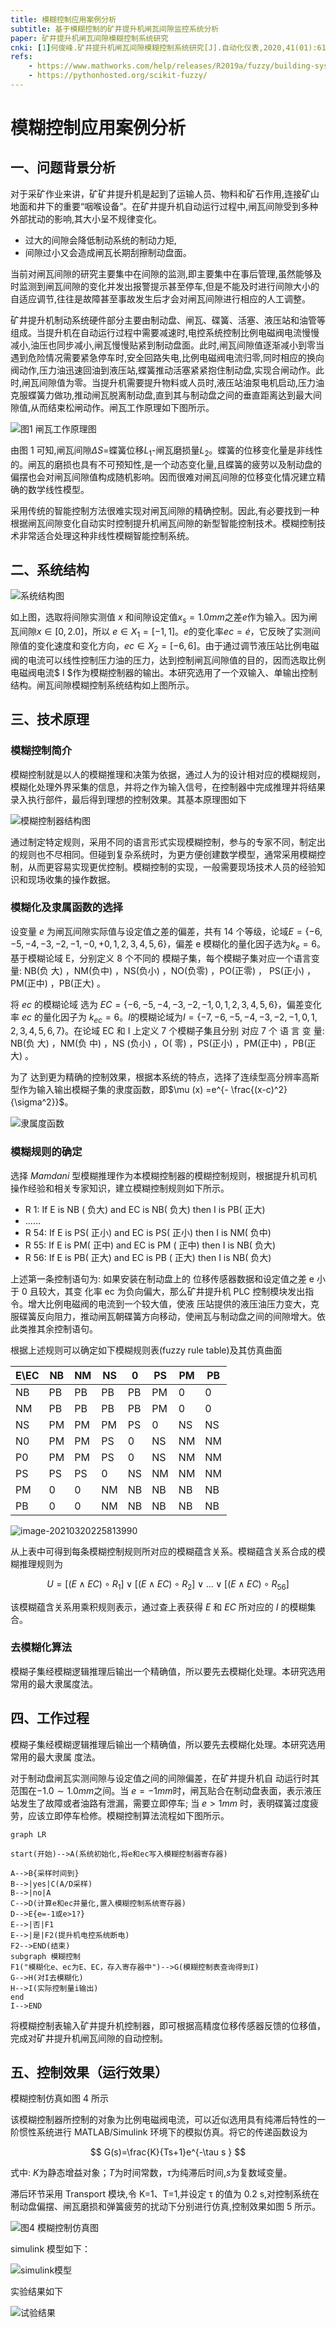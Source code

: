 ```yaml
---
title: 模糊控制应用案例分析
subtitle: 基于模糊控制的矿井提升机闸瓦间隙监控系统分析
paper: 矿井提升机闸瓦间隙模糊控制系统研究
cnki: [1]何俊峰.矿井提升机闸瓦间隙模糊控制系统研究[J].自动化仪表,2020,41(01):61-64.
refs: 
	- https://www.mathworks.com/help/releases/R2019a/fuzzy/building-systems-with-fuzzy-logic-toolbox-software.html
	- https://pythonhosted.org/scikit-fuzzy/
---
```


# 模糊控制应用案例分析

## 一、问题背景分析

对于采矿作业来讲，矿矿井提升机是起到了运输人员、物料和矿石作用,连接矿山地面和井下的重要“咽喉设备”。在矿井提升机自动运行过程中,闸瓦间隙受到多种外部扰动的影响,其大小呈不规律变化。

- 过大的间隙会降低制动系统的制动力矩,
- 间隙过小又会造成闸瓦长期刮擦制动盘面。

当前对闸瓦间隙的研究主要集中在间隙的监测,即主要集中在事后管理,虽然能够及时监测到闸瓦间隙的变化并发出报警提示甚至停车,但是不能及时进行间隙大小的自适应调节,往往是故障甚至事故发生后才会对闸瓦间隙进行相应的人工调整。

矿井提升机制动系统硬件部分主要由制动盘、闸瓦、碟簧、活塞、液压站和油管等组成。当提升机在自动运行过程中需要减速时,电控系统控制比例电磁阀电流慢慢减小,油压也同步减小,闸瓦慢慢贴紧到制动盘面。此时,闸瓦间隙值逐渐减小到零当遇到危险情况需要紧急停车时,安全回路失电,比例电磁阀电流归零,同时相应的换向阀动作,压力油迅速回油到液压站,蝶簧推动活塞紧紧抱住制动盘,实现合闸动作。此时,闸瓦间隙值为零。当提升机需要提升物料或人员时,液压站油泵电机启动,压力油克服蝶簧力做功,推动闸瓦脱离制动盘,直到其与制动盘之间的垂直距离达到最大间隙值,从而结束松闸动作。闸瓦工作原理如下图所示。

![图1 闸瓦工作原理图](assets/ZDYB202001012_043.jpg)

由图 1 可知,闸瓦间隙$\Delta S$=蝶簧位移$L_1$-闸瓦磨损量$L_2$。蝶簧的位移变化量是非线性的。闸瓦的磨损也具有不可预知性,是一个动态变化量,且蝶簧的疲劳以及制动盘的偏摆也会对闸瓦间隙值构成随机影响。因而很难对闸瓦间隙的位移变化情况建立精确的数学线性模型。

采用传统的智能控制方法很难实现对闸瓦间隙的精确控制。因此,有必要找到一种根据闸瓦间隙变化自动实时控制提升机闸瓦间隙的新型智能控制技术。模糊控制技术非常适合处理这种非线性模糊智能控制系统。

## 二、系统结构

![系统结构图](assets/ZDYB202001012_049.jpg)

如上图，选取将间隙实测值 $x$ 和间隙设定值$x_s = 1.0 mm$之差$e$作为输入。因为闸瓦间隙$x\in[0,2.0]$，所以 $e\in X_1=[-1,1]$。$e$的变化率$ec =\dot{e}$，它反映了实测间隙值的变化速度和变化方向，$ec\in X_2=[-6,6]$。由于通过调节液压站比例电磁阀的电流可以线性控制压力油的压力，达到控制闸瓦间隙值的目的，因而选取比例电磁阀电流$ I $作为模糊控制器的输出。本研究选用了一个双输入、单输出控制结构。闸瓦间隙模糊控制系统结构如上图所示。

## 三、技术原理

### 模糊控制简介

模糊控制就是以人的模糊推理和决策为依据，通过人为的设计相对应的模糊规则，模糊化处理外界采集的信息，并将之作为输入信号，在控制器中完成推理并将结果录入执行部件，最后得到理想的控制效果。其基本原理图如下

![模糊控制器结构图](assets/SXMG202101010_00500.jpg)

通过制定特定规则，采用不同的语言形式实现模糊控制，参与的专家不同，制定出的规则也不尽相同。但碰到复杂系统时，为更方便创建数学模型，通常采用模糊控制，从而更容易实现更优控制。模糊控制的实现，一般需要现场技术人员的经验知识和现场收集的操作数据。

### 模糊化及隶属函数的选择

设变量 $e$ 为闸瓦间隙实际值与设定值之差的偏差，共有 14 个等级，论域$E=\{-6,-5,-4,-3,-2,-1,-0,+0,1,2,3,4,5,6\}$，偏差 e 模糊化的量化因子选为$k_e = 6$。基于模糊论域 E，分别定义 8 个不同的 模糊子集，每个模糊子集对应一个语言变量: NB(负 大) ，NM(负中) ，NS(负小) ，NO(负零) ，PO(正零) ， PS(正小) ，PM(正中) ，PB(正大) 。

将 $ec$ 的模糊论域 选为 $EC=\{-6,-5,-4,-3,-2,-1,0,1,2,3,4,5,6\}$，偏差变化率 $ec$ 的量化因子为 $k_{ec} = 6$。$I$的模糊论域为$I = \{ -7,-6,-5,-4,-3,-2,-1,0,1,2,3,4,5,6,7\}$。在论域 EC 和 I 上定义 7 个模糊子集且分别 对应 7 个 语 言 变 量: NB(负 大) ，NM(负 中) ，NS (负小) ，O( 零) ，PS(正小) ，PM(正中) ，PB(正大) 。

为了 达到更为精确的控制效果，根据本系统的特点，选择了连续型高分辨率高斯型作为输入输出模糊子集的隶度函数，即$\mu (x) =e^{- \frac{(x-c)^2}{\sigma^2}}$。

![隶属度函数](python/mf.png)

### 模糊规则的确定

选择 *Mamdani* 型模糊推理作为本模糊控制器的模糊控制规则，根据提升机司机操作经验和相关专家知识，建立模糊控制规则如下所示。

- R 1: If E is NB ( 负大) and EC is NB( 负大) then I is PB( 正大)
- ……
- R 54: If E is PS( 正小) and EC is PS( 正小) then I is NM( 负中)
- R 55: If E is PM( 正中) and EC is PM ( 正中) then I is NB( 负大)
- R 56: If E is PB( 正大) and EC is PB ( 正大) then I is NB( 负大)

上述第一条控制语句为: 如果安装在制动盘上的 位移传感器数据和设定值之差 e 小于 0 且较大，其变 化率 ec 为负向偏大，那么矿井提升机 PLC 控制模块发出指令。增大比例电磁阀的电流到一个较大值，使液 压站提供的液压油压力变大，克服碟簧反向阻力，推动闸瓦朝碟簧方向移动，使闸瓦与制动盘之间的间隙增大。依此类推其余控制语句。

根据上述规则可以确定如下模糊规则表(fuzzy rule table)及其仿真曲面

| E\EC | NB  | NM  | NS  | 0   | PS  | PM  | PB  |
| ---- | --- | --- | --- | --- | --- | --- | --- |
| NB   | PB  | PB  | PB  | PB  | PM  | 0   | 0   |
| NM   | PB  | PB  | PB  | PB  | PM  | 0   | 0   |
| NS   | PM  | PM  | PM  | PS  | 0   | NS  | NS  |
| N0   | PM  | PM  | PS  | 0   | NS  | NM  | NM  |
| P0   | PM  | PM  | PS  | 0   | NS  | NM  | NM  |
| PS   | PS  | PS  | 0   | NS  | NM  | NM  | NM  |
| PM   | 0   | 0   | NM  | NB  | NB  | NB  | NB  |
| PB   | 0   | 0   | NM  | NB  | NB  | NB  | NB  |

![image-20210320225813990](assets/image-20210320225813990.png)

从上表中可得到每条模糊控制规则所对应的模糊蕴含关系。模糊蕴含关系合成的模糊推理规则为

$$
U=   [(E\wedge EC) \circ R_1]
\vee [(E\wedge EC) \circ R_2]
\vee \dots
\vee [(E\wedge EC) \circ R_{56}]
$$

该模糊蕴含关系用乘积规则表示，通过查上表获得 $E$ 和 $EC$ 所对应的 $I$ 的模糊集合。

### 去模糊化算法

模糊子集经模糊逻辑推理后输出一个精确值，所以要先去模糊化处理。本研究选用常用的最大隶属度法。

## 四、工作过程

模糊子集经模糊逻辑推理后输出一个精确值，所以要先去模糊化处理。本研究选用常用的最大隶属
度法。

对于制动盘闸瓦实测间隙与设定值之间的间隙偏差，在矿井提升机自 动运行时其范围在$-1.0 \sim 1.0 mm$之间。当 $e =-1mm$时，闸瓦贴合在制动盘表面，表示液压站发生了故障或者油路有泄漏，需要立即停车; 当 $e>1mm$ 时，表明碟簧过度疲劳，应该立即停车检修。模糊控制算法流程如下图所示。

```mermaid
graph LR

start(开始)-->A(系统初始化,将e和ec写入模糊控制器寄存器)

A-->B{采样时间到}
B-->|yes|C(A/D采样)
B-->|no|A
C-->D(计算e和ec并量化,置入模糊控制系统寄存器)
D-->E{e=-1或e>1?}
E-->|否|F1
E-->|是|F2(提升机电控系统断电)
F2-->END(结束)
subgraph 模糊控制
F1("模糊化e、ec为E、EC，存入寄存器中")-->G(模糊控制表查询得到I)
G-->H(对I去模糊化)
H-->I(实际控制量i输出)
end
I-->END

```

将模糊控制表输入矿井提升机控制器，即可根据高精度位移传感器反馈的位移值，完成对矿井提升机闸瓦间隙的自动控制。

## 五、控制效果（运行效果）

模糊控制仿真如图 4 所示

该模糊控制器所控制的对象为比例电磁阀电流，可以近似选用具有纯滞后特性的一阶惯性系统进行 MATLAB/Simulink 环境下的模拟仿真。将它的传递函数设为

$$
G(s)=\frac{K}{Ts+1}e^{-\tau s }
$$

式中: $K$为静态增益对象；$T$为时间常数，$\tau$为纯滞后时间,$s$为复数域变量。

滞后环节采用 Transport 模块,令 K=1、T=1,并设定 τ 的值为 0.2 s,对控制系统在制动盘偏摆、闸瓦磨损和弹簧疲劳的扰动下分别进行仿真,控制效果如图 5 所示。

![图4 模糊控制仿真图](assets/ZDYB202001012_075.jpg)

simulink 模型如下：

![simulink模型](assets/simulink.png)

实验结果如下

![试验结果](assets/ZDYB202001012_076.jpg)

